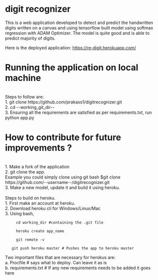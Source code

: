 # digit recognizer

This is a web application developed to detect and predict the handwritten digits written on a canvas and using tensorflow built model using softmax regression with ADAM Optimizer. The model is quite good and is able to predict majority of digits.

Here is the deployed application: https://re-digit.herokuapp.com/


<h1> Running the application on local machine </h1><br/>
Steps to follow are: <br/>
1. git clone https://github.com/prakass1/digitrecognizer.git<br/>
2. cd --working_git_dir--<br/>
3. Ensuring all the requirements are satisfied as per requirements.txt, run python app.py<br/>



<h1> How to contribute for future improvements ? </h1><br/>
1. Make a fork of the application<br/>
2. git clone the app. <br/>
    Example you could simply clone using git bash $git clone https://github.com/--username--/digitrecognizer.git<br/>
3. Make a new model, update it and build it using heroku.<br/>
<br/>
   Steps to build on heroku.<br/>
  1. First make an account at heroku.<br/>
  2. Download heroku cli for Windows/Linux/Mac<br/>
  3. Using bash,<br/>
  <code>
     cd working_dir #containing the .git file <br/></code>
     <code>
     heroku create app_name <br/></code>
     <code>
     git remote -v <br/></code>
   <code>
   git push heroku master # Pushes the app to heroku master</code>
  
  
  Two important files that are necessary for herokus are:<br/>
  a. Procfile # says what to deploy. Can leave it as is<br/>
  b. requirements.txt  # If any new requirements needs to be added it goes here<br/>
